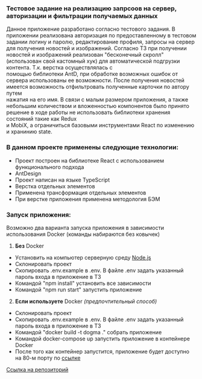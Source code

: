 ### Тестовое задание на реализацию запрсоов на сервер, авторизации и фильтрации получаемых данных

Данное приложение разработано согласно тестового задания. В приложении реализована авторизация по предоставленному в тестовом задании логину и паролю, редактирование профиля, запросы на сервер  
для получения новостей и изображений. Согласно ТЗ при получении новостей и изображений реализован "бесконечный скролл" (использован свой кастомный хук) для автоматической подгрузки контента. Т.к. верстка осуществлялась с  
помощью библиотеки AntD, при обработке возможных ошибок от сервера использованы ее возможности. После получения новостей имеется возможность отфильтровать полученные карточки по автору путем  
нажатия на его имя.
В связи с малым размером приложения, а также небольшим количеством и вложенностью компонентов было принято решение в ходе работы не использовать библиотеки хранения состояний такие как  Redux  
и MobiX, а ограничиться базовыми инструментами React по изменению и хранинию state.

### В данном проекте применены следующие технологии:
* Проект построен на библиотеке React c использованием функционального подхода
* AntDesign
* Проект написан на языке TypeScript
* Верстка отдельных элементов
* Применена трансформация отдельных элементов
* При верстке приложения применена методология БЭМ

### Запуск приложения:
Возможно два варианта запуска приложения в зависимости использования Docker (команды набираются без ковычек)
1. **Без** Docker
* Уcтановить на компьютер серверную среду [Node.js](https://nodejs.dev/en/download)
* Склонировать проект
* Скопировать .env.example в .env. В файле .env задать указанный пароль входа в приложение в ТЗ 
* Командой "npm install" установить все зависимости
* Командой "npm run start" запустить приложение

2. **Если используете** Docker _(предпочтительный способ)_
* Склонировать проект
* Скопировать .env.example в .env. В файле .env задать указанный пароль входа в приложение в ТЗ
* Командой "docker build -t dogma ." собрать приложение
* Командой docker-compose up запустить приложение в контейнере Docker
* После того как контейнер запустится, приложение будет доступно на 80-м порту по [ссылке](http://localhost:80)

[Ссылка на репозиторий](https://github.com/AlexS88190/dogma)